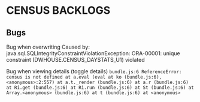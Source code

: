 # CENSUS BACKLOGS

## Bugs

Bug when overwriting
Caused by: java.sql.SQLIntegrityConstraintViolationException: ORA-00001:
unique constraint (DWHOUSE.CENSUS_DAYSTATS_U1) violated

Bug when viewing details (toggle details)
`
bundle.js:6 ReferenceError: census is not defined
    at a.eval (eval at ko (bundle.js:6), <anonymous>:2:557)
    at a.t._render (bundle.js:6)
    at a.r (bundle.js:6)
    at Ri.get (bundle.js:6)
    at Ri.run (bundle.js:6)
    at St (bundle.js:6)
    at Array.<anonymous> (bundle.js:6)
    at t (bundle.js:6)
    at <anonymous>
`

